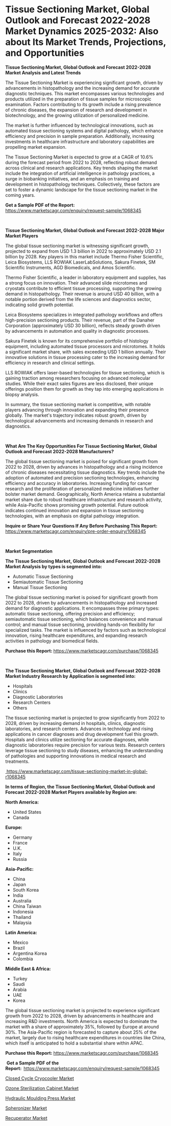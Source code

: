 <p><h1>Tissue Sectioning Market, Global Outlook and Forecast 2022-2028 Market Dynamics 2025-2032: Also about Its Market Trends, Projections, and Opportunities</h1></p><p><strong>Tissue Sectioning Market, Global Outlook and Forecast 2022-2028 Market Analysis and Latest Trends</strong></p>
<p><p>The Tissue Sectioning Market is experiencing significant growth, driven by advancements in histopathology and the increasing demand for accurate diagnostic techniques. This market encompasses various technologies and products utilized in the preparation of tissue samples for microscopic examination. Factors contributing to its growth include a rising prevalence of chronic diseases, the expansion of research and development in biotechnology, and the growing utilization of personalized medicine.</p><p>The market is further influenced by technological innovations, such as automated tissue sectioning systems and digital pathology, which enhance efficiency and precision in sample preparation. Additionally, increasing investments in healthcare infrastructure and laboratory capabilities are propelling market expansion. </p><p>The Tissue Sectioning Market is expected to grow at a CAGR of 10.6% during the forecast period from 2022 to 2028, reflecting robust demand across clinical and research applications. Key trends shaping the market include the integration of artificial intelligence in pathology practices, a surge in biobanking initiatives, and an emphasis on training and development in histopathology techniques. Collectively, these factors are set to foster a dynamic landscape for the tissue sectioning market in the coming years.</p></p>
<p><strong>Get a Sample PDF of the Report:&nbsp;</strong> <a href="https://www.marketscagr.com/enquiry/request-sample/1068345?utm_campaign=3519&utm_medium=2&utm_source=Github&utm_content=ia&utm_term=21032025&utm_id=tissue-sectioning-market-global-outlook-and-forecast-2022-2028">https://www.marketscagr.com/enquiry/request-sample/1068345</a></p>
<p>&nbsp;</p>
<p><strong>Tissue Sectioning Market, Global Outlook and Forecast 2022-2028 Major Market Players</strong></p>
<p><p>The global tissue sectioning market is witnessing significant growth, projected to expand from USD 1.3 billion in 2022 to approximately USD 2.1 billion by 2028. Key players in this market include Thermo Fisher Scientific, Leica Biosystems, LLS ROWIAK LaserLabSolutions, Sakura Finetek, SM Scientific Instruments, AGD Biomedicals, and Amos Scientific.</p><p>Thermo Fisher Scientific, a leader in laboratory equipment and supplies, has a strong focus on innovation. Their advanced slide microtomes and cryostats contribute to efficient tissue processing, supporting the growing demand in histopathology. Their revenue is around USD 40 billion, with a notable portion derived from the life sciences and diagnostics sector, indicating solid growth potential.</p><p>Leica Biosystems specializes in integrated pathology workflows and offers high-precision sectioning products. Their revenue, part of the Danaher Corporation (approximately USD 30 billion), reflects steady growth driven by advancements in automation and quality in diagnostic processes. </p><p>Sakura Finetek is known for its comprehensive portfolio of histology equipment, including automated tissue processors and microtomes. It holds a significant market share, with sales exceeding USD 1 billion annually. Their innovative solutions in tissue processing cater to the increasing demand for efficiency in research and clinical settings.</p><p>LLS ROWIAK offers laser-based technologies for tissue sectioning, which is gaining traction among researchers focusing on advanced molecular studies. While their exact sales figures are less disclosed, their unique offerings position them for growth as they tap into emerging applications in biopsy analysis.</p><p>In summary, the tissue sectioning market is competitive, with notable players advancing through innovation and expanding their presence globally. The market's trajectory indicates robust growth, driven by technological advancements and increasing demands in research and diagnostics.</p></p>
<p>&nbsp;</p>
<p><strong>What Are The Key Opportunities For Tissue Sectioning Market, Global Outlook and Forecast 2022-2028 Manufacturers?</strong></p>
<p><p>The global tissue sectioning market is poised for significant growth from 2022 to 2028, driven by advances in histopathology and a rising incidence of chronic diseases necessitating tissue diagnostics. Key trends include the adoption of automated and precision sectioning technologies, enhancing efficiency and accuracy in laboratories. Increasing funding for cancer research and the proliferation of personalized medicine initiatives further bolster market demand. Geographically, North America retains a substantial market share due to robust healthcare infrastructure and research activity, while Asia-Pacific shows promising growth potential. Future outlook indicates continued innovation and expansion in tissue sectioning technologies, with an emphasis on digital pathology integration.</p></p>
<p><strong>Inquire or Share Your Questions If Any Before Purchasing This Report:</strong> <a href="https://www.marketscagr.com/enquiry/pre-order-enquiry/1068345?utm_campaign=3519&utm_medium=2&utm_source=Github&utm_content=ia&utm_term=21032025&utm_id=tissue-sectioning-market-global-outlook-and-forecast-2022-2028">https://www.marketscagr.com/enquiry/pre-order-enquiry/1068345</a></p>
<p>&nbsp;</p>
<p><strong>Market Segmentation</strong></p>
<p><strong>The Tissue Sectioning Market, Global Outlook and Forecast 2022-2028 Market Analysis by types is segmented into:</strong></p>
<p><ul><li>Automatic Tissue Sectioning</li><li>Semiautomatic Tissue Sectioning</li><li>Manual Tissue Sectioning</li></ul></p>
<p><p>The global tissue sectioning market is poised for significant growth from 2022 to 2028, driven by advancements in histopathology and increased demand for diagnostic applications. It encompasses three primary types: automatic tissue sectioning, offering precision and efficiency; semiautomatic tissue sectioning, which balances convenience and manual control; and manual tissue sectioning, providing hands-on flexibility for specialized tasks. The market is influenced by factors such as technological innovation, rising healthcare expenditures, and expanding research activities in pathology and biomedical fields.</p></p>
<p><strong>Purchase this Report:&nbsp;</strong><a href="https://www.marketscagr.com/purchase/1068345?utm_campaign=3519&utm_medium=2&utm_source=Github&utm_content=ia&utm_term=21032025&utm_id=tissue-sectioning-market-global-outlook-and-forecast-2022-2028">https://www.marketscagr.com/purchase/1068345</a></p>
<p>&nbsp;</p>
<p><strong>The Tissue Sectioning Market, Global Outlook and Forecast 2022-2028 Market Industry Research by Application is segmented into:</strong></p>
<p><ul><li>Hospitals</li><li>Clinics</li><li>Diagnostic Laboratories</li><li>Research Centers</li><li>Others</li></ul></p>
<p><p>The tissue sectioning market is projected to grow significantly from 2022 to 2028, driven by increasing demand in hospitals, clinics, diagnostic laboratories, and research centers. Advances in technology and rising applications in cancer diagnoses and drug development fuel this growth. Hospitals and clinics utilize sectioning for accurate diagnoses, while diagnostic laboratories require precision for various tests. Research centers leverage tissue sectioning to study diseases, enhancing the understanding of pathologies and supporting innovations in medical research and treatments.</p></p>
<p><a href="https://www.marketscagr.com/tissue-sectioning-market-in-global-r1068345?utm_campaign=3519&utm_medium=2&utm_source=Github&utm_content=ia&utm_term=21032025&utm_id=tissue-sectioning-market-global-outlook-and-forecast-2022-2028">&nbsp;https://www.marketscagr.com/tissue-sectioning-market-in-global-r1068345</a></p>
<p><strong>In terms of Region, the Tissue Sectioning Market, Global Outlook and Forecast 2022-2028 Market Players available by Region are:</strong></p>
<p>
    <p> <strong> North America: </strong>
        <ul>
            <li>United States</li>
            <li>Canada</li>
        </ul>
        </p> 
    <p> <strong> Europe: </strong>
        <ul>
            <li>Germany</li>
            <li>France</li>
            <li>U.K.</li>
            <li>Italy</li>
            <li>Russia</li>
        </ul>
        </p> 
    <p> <strong> Asia-Pacific: </strong>
        <ul>
            <li>China</li>
            <li>Japan</li>
            <li>South Korea</li>
            <li>India</li>
            <li>Australia</li>
            <li>China Taiwan</li>
            <li>Indonesia</li>
            <li>Thailand</li>
            <li>Malaysia</li>
        </ul>
        </p> 
    <p> <strong> Latin America: </strong>
        <ul>
            <li>Mexico</li>
            <li>Brazil</li>
            <li>Argentina Korea</li>
            <li>Colombia</li>
        </ul>
        </p> 
    <p> <strong> Middle East & Africa: </strong>
        <ul>
            <li>Turkey</li>
            <li>Saudi</li>
            <li>Arabia</li>
            <li>UAE</li>
            <li>Korea</li>
        </ul>
    </p>
    </p>
<p><p>The global tissue sectioning market is projected to experience significant growth from 2022 to 2028, driven by advancements in healthcare and increasing R&D investments. North America is expected to dominate the market with a share of approximately 35%, followed by Europe at around 30%. The Asia-Pacific region is forecasted to capture about 25% of the market, largely due to rising healthcare expenditures in countries like China, which itself is anticipated to hold a substantial share within APAC.</p></p>
<p><strong>Purchase this Report: </strong><a href="https://www.marketscagr.com/purchase/1068345?utm_campaign=3519&utm_medium=2&utm_source=Github&utm_content=ia&utm_term=21032025&utm_id=tissue-sectioning-market-global-outlook-and-forecast-2022-2028">https://www.marketscagr.com/purchase/1068345</a></p>
<p>&nbsp;<strong>Get a Sample PDF of the Report:&nbsp;&nbsp;</strong><a href="https://www.marketscagr.com/enquiry/request-sample/1068345?utm_campaign=3519&utm_medium=2&utm_source=Github&utm_content=ia&utm_term=21032025&utm_id=tissue-sectioning-market-global-outlook-and-forecast-2022-2028">https://www.marketscagr.com/enquiry/request-sample/1068345</a></p>
<p><strong></strong></p>
<p><p><a href="https://www.linkedin.com/pulse/analyzing-closed-cycle-cryocooler-market-trends-size-share-gcbyc?utm_campaign=3519&utm_medium=2&utm_source=Github&utm_content=ia&utm_term=21032025&utm_id=tissue-sectioning-market-global-outlook-and-forecast-2022-2028">Closed Cycle Cryocooler Market</a></p><p><a href="https://www.linkedin.com/pulse/ozone-sterilization-cabinet-market-rise-tracking-15-cagr-zh25c?utm_campaign=3519&utm_medium=2&utm_source=Github&utm_content=ia&utm_term=21032025&utm_id=tissue-sectioning-market-global-outlook-and-forecast-2022-2028">Ozone Sterilization Cabinet Market</a></p><p><a href="https://www.linkedin.com/pulse/hydraulic-moulding-press-industry-report-examines-recent-0htkc?utm_campaign=3519&utm_medium=2&utm_source=Github&utm_content=ia&utm_term=21032025&utm_id=tissue-sectioning-market-global-outlook-and-forecast-2022-2028">Hydraulic Moulding Press Market</a></p><p><a href="https://www.linkedin.com/pulse/projected-growth-spheronizer-market-2025-2032-132-cagr-zxp8c?utm_campaign=3519&utm_medium=2&utm_source=Github&utm_content=ia&utm_term=21032025&utm_id=tissue-sectioning-market-global-outlook-and-forecast-2022-2028">Spheronizer Market</a></p><p><a href="https://www.linkedin.com/pulse/extensive-study-global-recuperator-market-share-growth-tk4nc?utm_campaign=3519&utm_medium=2&utm_source=Github&utm_content=ia&utm_term=21032025&utm_id=tissue-sectioning-market-global-outlook-and-forecast-2022-2028">Recuperator Market</a></p></p>